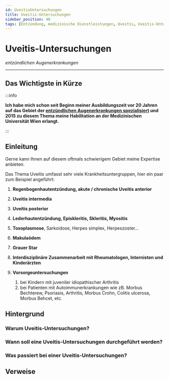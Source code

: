```yaml
---
id: UveitisUntersuchungen
title: Uveitis-Untersuchungen
sidebar_position: 40
tags: [Entzündung, medizinische Dienstleistungen, Uveitis, Uveitis-Untersuchungen]
---
```


# Uveitis-Untersuchungen

*entzündlichen Augenerkrankungen*

------



## Das Wichtigste in Kürze

:::info

**Ich habe mich schon seit Beginn meiner Ausbildungszeit vor 20 Jahren auf das Gebiet der <u>entzündlichen Augenerkrankungen spezialisiert</u> und 2015 zu diesem Thema meine Habilitation an der Medizinischen Universität Wien erlangt.** 

:::

## Einleitung

Gerne kann Ihnen auf diesem oftmals schwierigem Gebiet meine Expertise anbieten. 

Das Thema Uveitis umfasst sehr viele Krankheitsuntergruppen, hier ein paar zum Beispiel angeführt:

1. **Regenbogenhautentzündung, akute / chronische Uveitis anterior**
2. **Uveitis intermedia**
3. **Uveitis posterior**
4. **Lederhautentzündung, Episkleritis, Skleritis, Myositis**
5. **Toxoplasmose**, Sarkoidose, Herpes simplex, Herpeszoster…
6. **Makulaödem**
7. **Grauer Star**
8. **Interdisziplinäre Zusammenarbeit mit Rheumatologen, Internisten und Kinderärzten**
9. **Vorsorgeuntersuchungen**
   
   1. bei Kindern mit juveniler idiopathischer Arthritis
   2. bei Patienten mit Autoimmunerkrankungen wie zB. Morbus Bechterew, Psoriasis, Arthritis, Morbus Crohn, Colitis ulcerosa, Morbus Behcet, etc.
   
   

## Hintergrund

### Warum Uveitis-Untersuchungen?



### Wann soll eine Uveitis-Untersuchungen durchgeführt werden?



### Was passiert bei einer Uveitis-Untersuchungen?



## Verweise
